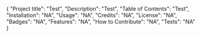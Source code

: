{
  "Project title": "Test",
  "Description": "Test",
  "Table of Contents": "Test",
  "Installation": "NA",
  "Usage": "NA",
  "Credits": "NA",
  "License": "NA",
  "Badges": "NA",
  "Features": "NA",
  "How to Contribute": "NA",
  "Tests": "NA"
}